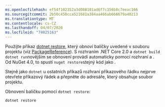 ```yaml
---
ms.openlocfilehash: ef54f102352a3d088181ad6f7c356b8c7eeac166
ms.sourcegitcommit: 2b50c450cca521681a384aa466ab666679a40213
ms.translationtype: MT
ms.contentlocale: cs-CZ
ms.lasthandoff: 04/07/2020
ms.locfileid: "74825163"
---
```

Použijte příkaz [dotnet restore,](/dotnet/core/tools/dotnet-restore?tabs=netcore2x) který obnoví balíčky uvedené v souboru projektu (viz [PackageReference](../../consume-packages/package-references-in-project-files.md)). S rozhraním .NET Core 2.0 a `dotnet build` `dotnet run`novějším se obnovení provádí automaticky pomocí rozhraní a . Od NuGet 4.0, to spustí `nuget restore`stejný kód jako .

Stejně jako `dotnet` u ostatních příkazů rozhraní příkazového řádku nejprve otevřete příkazový řádek a přepněte do adresáře, který obsahuje soubor projektu.

Obnovení balíčku pomocí `dotnet restore`:

```dotnetcli
dotnet restore 
```